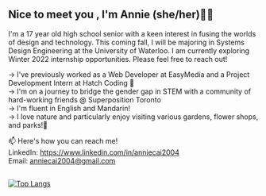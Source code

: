 ## Nice to meet you , I'm Annie (she/her)👋🏻

I'm a 17 year old high school senior with a keen interest in fusing the worlds of design and technology. This coming fall, I will be majoring in Systems Design Engineering at the University of Waterloo. I am currently exploring Winter 2022 internship opportunities. Please feel free to reach out!

   → I've previously worked as a Web Developer at EasyMedia and a Project Development Intern at Hatch Coding 🐣                                                                         
   → I'm on a journey to bridge the gender gap in STEM with a community of hard-working friends @ Superposition Toronto                                                      
   → I'm fluent in English and Mandarin!                                                                                                                                           
   → I love nature and particularly enjoy visiting various gardens, flower shops, and parks!🌼


📫 Here's how you can reach me!                                                                                                                                            
LinkedIn: https://www.linkedin.com/in/anniecai2004                                                                                                                         
Email: anniecai2004@gmail.com

##
                                                                                                                                                                         
[![Top Langs](https://github-readme-stats.vercel.app/api/top-langs/?username=aanxniee&layout=compact&theme=swift&show_icons=true)](https://github.com/aanxniee/github-readme-stats)


